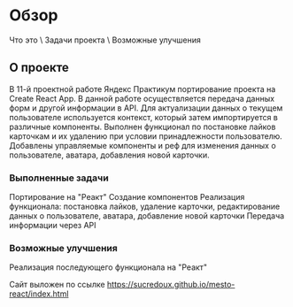 # Обзор

Что это \\
Задачи проекта \\
Возможные улучшения


## О проекте

В 11-й проектной работе Яндекс Практикум портирование проекта на Create React App. В данной работе осуществляется передача данных форм и другой информации в АРI. Для актуализации данных о текущем пользователе используется контекст, который затем импортируется в различные компоненты. Выполнен функционал по постановке лайков карточкам и их удалению при условии принадлежности пользователю. Добавлены управляемые компоненты и реф для изменения данных о пользователе, аватара, добавления новой карточки.

### Выполненные задачи

Портирование на "Реакт"
Создание компонентов
Реализация функционала: постановка лайков, удаление карточки, редактирование данных о пользователе, аватара, добавление новой карточки
Передача информации через API

### Возможные улучшения

Реализация последующего функционала на "Реакт"

Сайт выложен по ссылке https://sucredoux.github.io/mesto-react/index.html

